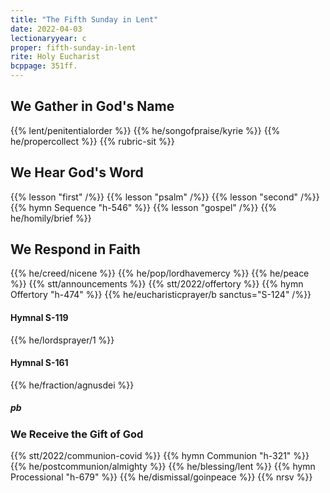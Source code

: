 ```yaml
---
title: "The Fifth Sunday in Lent"
date: 2022-04-03
lectionaryyear: c
proper: fifth-sunday-in-lent
rite: Holy Eucharist
bcppage: 351ff.
---
```


## We Gather in God's Name
{{% lent/penitentialorder %}}
{{% he/songofpraise/kyrie %}}
{{% he/propercollect %}}
{{% rubric-sit %}}

## We Hear God's Word
{{% lesson "first" /%}}
{{% lesson "psalm" /%}}
{{% lesson "second" /%}}
{{% hymn Sequence "h-546" %}}
{{% lesson "gospel" /%}}
{{% he/homily/brief %}}

## We Respond in Faith
{{% he/creed/nicene %}}
{{% he/pop/lordhavemercy %}}
{{% he/peace %}}
{{% stt/announcements %}}
{{% stt/2022/offertory %}}
{{% hymn Offertory "h-474" %}}
{{% he/eucharisticprayer/b sanctus="S-124" /%}}

#### Hymnal S-119
{{% he/lordsprayer/1 %}}

#### Hymnal S-161
{{% he/fraction/agnusdei %}}

##### pb
### We Receive the Gift of God
{{% stt/2022/communion-covid %}}
{{% hymn Communion "h-321" %}}
{{% he/postcommunion/almighty %}}
{{% he/blessing/lent %}}
{{% hymn Processional "h-679" %}}
{{% he/dismissal/goinpeace %}}
{{% nrsv %}}

